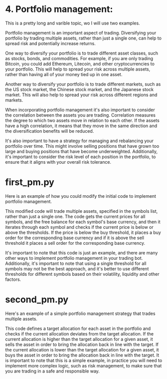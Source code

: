 # 4. Portfolio management: 

This is a pretty long and varible topic, wo I will use two examples.

Portfolio management is an important aspect of trading. Diversifying your portfolio by trading multiple assets, rather than just a single one, can help to spread risk and potentially increase returns.

One way to diversify your portfolio is to trade different asset classes, such as stocks, bonds, and commodities. For example, if you are only trading Bitcoin, you could add Ethereum, Litecoin, and other cryptocurrencies to your portfolio. This will help to spread your risk across multiple assets, rather than having all of your money tied up in one asset.

Another way to diversify your portfolio is to trade different markets, such as the US stock market, the Chinese stock market, and the Japanese stock market. This will also help to spread your risk across different regions and markets.

When incorporating portfolio management it's also important to consider the correlation between the assets you are trading. Correlation measures the degree to which two assets move in relation to each other. If the assets have a high correlation, it means that they move in the same direction and the diversification benefits will be reduced.

It's also important to have a strategy for managing and rebalancing your portfolio over time. This might involve selling positions that have grown too large and buying positions that have become underweighted. Additionally, it's important to consider the risk level of each position in the portfolio, to ensure that it aligns with your overall risk tolerance.

# first_pm.py
Here is an example of how you could modify the initial code to implement portfolio management.

This modified code will trade multiple assets, specified in the symbols list, rather than just a single one. The code gets the current prices for all symbols, and the free balance for each symbol's base currency, and then it iterates through each symbol and checks if the current price is below or above the thresholds. If the price is below the buy threshold, it places a buy order for the corresponding base currency and if it is above the sell threshold it places a sell order for the corresponding base currency.

It's important to note that this code is just an example, and there are many other ways to implement portfolio management in your trading bot. Additionally, it's important to note that using a single threshold for all symbols may not be the best approach, and it's better to use different thresholds for different symbols based on their volatility, liquidity and other factors.

# second_pm.py
Here's an example of a simple portfolio management strategy that trades multiple assets.

This code defines a target allocation for each asset in the portfolio and checks if the current allocation deviates from the target allocation. If the current allocation is higher than the target allocation for a given asset, it sells the asset in order to bring the allocation back in line with the target. If the current allocation is lower than the target allocation for a given asset, it buys the asset in order to bring the allocation back in line with the target. It is important to note that this is a simple example, in practice you will need to implement more complex logic, such as risk management, to make sure that you are trading in a safe and responsible way.

